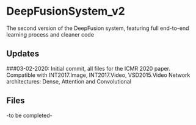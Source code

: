 # DeepFusionSystem_v2
The second version of the DeepFusion system, featuring full end-to-end learning process and cleaner code

## Updates
###03-02-2020: 
Initial commit, all files for the ICMR 2020 paper.
Compatible with INT2017.Image, INT2017.Video, VSD2015.Video
Network architectures: Dense, Attention and Convolutional



## Files
-to be completed-
